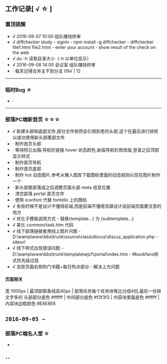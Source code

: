 ## 工作记录[ √ ☆ ]

### 置顶提醒

* √ 2016-09-07 10:00 组队赚钱终审
* √ diffchecker study - signin - npm install -g diffchecker - diffchecker file1.html file2.html - enter your account - show result of the check on the web
* √ du -h 读取目录大小（-h 以单位显示）
* √ 2016-09-08 14:00 会议室 组队赚钱终审
* · 每天记得合并主干到分支 09√ | 12

---

### 临时Bug ☆

* ·

---

### 部落PC端新首页 ☆☆☆

* √ 新建头部和底部文件,部分文件依然会引用到老的头部,这个在最后进行排除以成功使用新头部尾部文件
* · 制作首页头部
* · 等待阿兰出稿:导航栏链接 hover 状态颜色,新版导航栏修改版,登录之后顶部显示样式
* · 制作首页导航
* · 制作首页底部
* · 制作 hot 动态图片,参考从懒人图库下载图标里面的动态规则以现在图片制作一个
* · 新头部尾部落成之后调整页面头部 meta 信息位置
* · 清空部落 portal 首页文件
* · 使用 iconfont 代替 fontello 上的图标
* √ 有些时候不是设计不懂得前端,而是前端不懂得去跟设计说前端页面要注意的地方
* √ 优化子模板调用方式 - 替换{template...} 为 {subtemplate...}
* √ 美化 common/task.htm 代码
* √ 线下部落链接套用线上图片问题 - D:\wamp\www\bbs\trunk\source\class\discuz\discuz_application.php - siteurl
* √ 线下样式出现错误问题 - D:\wamp\www\bbs\trunk\template\wjcf\portal\index.htm - #bookfans样式优先级过高
* √ 去除页面右侧热门书籍+每日热点部分 - 解决上方问题

#### 页面相关
宽 1000px | 最顶部那条线高40px | 部落任务每个任务块等比分成4份,最后一份排文字多的
头部部分底色 #ffffff | 中间部分底色 #f3f3f3 | 内容块里面底色 #ffffff | 内容块边框颜色 #E8E8E8

`2016-09-05 ~`
---

### 部落PC端名人堂 ☆

* ·

``
---

